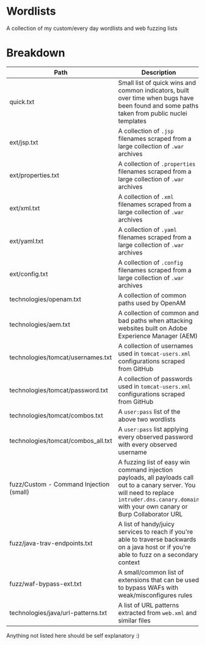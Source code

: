 # Wordlists
A collection of my custom/every day wordlists and web fuzzing lists

# Breakdown

| Path | Description | Count | 
| ---- | ----------- | ----- |
| quick.txt | Small list of quick wins and common indicators, built over time when bugs have been found and some paths taken from public nuclei templates | 1,507 |
| ext/jsp.txt | A collection of `.jsp` filenames scraped from a large collection of `.war` archives | 13,350 |
| ext/properties.txt | A collection of `.properties` filenames scraped from a large collection of `.war` archives | 5030 |
| ext/xml.txt | A collection of `.xml` filenames scraped from a large collection of `.war` archives | 33,240 |
| ext/yaml.txt | A collection of `.yaml` filenames scraped from a large collection of `.war` archives | 17 |
| ext/config.txt | A collection of `.config` filenames scraped from a large collection of `.war` archives | 23 |
| technologies/openam.txt | A collection of common paths used by OpenAM | 500 | 
| technologies/aem.txt | A collection of common and bad paths when attacking websites built on Adobe Experience Manager (AEM) | 543 | 
| technologies/tomcat/usernames.txt | A collection of usernames used in `tomcat-users.xml` configurations scraped from GitHub | 95 |
| technologies/tomcat/password.txt | A collection of passwords used in `tomcat-users.xml` configurations scraped from GitHub | 63 |
| technologies/tomcat/combos.txt | A `user:pass` list of the above two wordlists | 159 |
| technologies/tomcat/combos_all.txt | A `user:pass` list applying every observed password with every observed username | 6,048 |
| fuzz/Custom - Command Injection (small) | A fuzzing list of easy win command injection payloads, all payloads call out to a canary server. You will need to replace `intruder.dns.canary.domain` with your own canary or Burp Collaborator URL | 66 |
| fuzz/java-trav-endpoints.txt | A list of handy/juicy services to reach if you're able to traverse backwards on a java host or if you're able to fuzz on a secondary context | 71 | 
| fuzz/waf-bypass-ext.txt | A small/common list of extensions that can be used to bypass WAFs with weak/misconfigures rules | 12 |
| technologies/java/url-patterns.txt | A list of URL patterns extracted from `web.xml` and similar files | 5,834 |

Anything not listed here should be self explanatory :)
